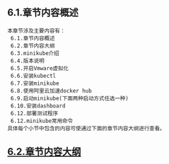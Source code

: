 
## 6.1.章节内容概述
    本章节涉及主要内容有：
     6.1.章节内容概述
     6.2.章节内容大纲
     6.3.minikube介绍
     6.4.版本说明
     6.5.开启Vmware虚拟化
     6.6.安装kubectl
     6.7.安装minikube
     6.8.使用阿里云加速docker hub
     6.9.启动minikube(下面两种启动方式任选一种)
     6.10.安装dashboard
     6.12.部署测试程序
     6.12.minikube常用命令
	具体每个小节中包含的内容可使通过下面的章节内容大纲进行查看。

## <a href="/enhance/markmap/environment/centos/centos7/chapter/centos7-outline5-chapter6.html" target="_blank">6.2.章节内容大纲</a>

<Markmap localtion="/enhance/markmap/environment/centos/centos7/chapter/centos7-outline5-chapter6.html" height="500rem"/>


